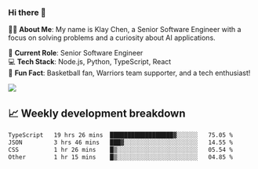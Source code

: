 ### Hi there 👋

👨‍💻 **About Me**: My name is Klay Chen, a Senior Software Engineer with a focus on solving problems and a curiosity about AI applications.

💼 **Current Role**: Senior Software Engineer  
💻 **Tech Stack**: Node.js, Python, TypeScript, React  
🏀 **Fun Fact**: Basketball fan, Warriors team supporter, and a tech enthusiast!

<img align="center" src="https://github-readme-stats.vercel.app/api?username=nameczz&show_icons=true&hide_title=true&theme=dracula" />

## 📈 Weekly development breakdown

<!--START_SECTION:waka-->

```txt
TypeScript   19 hrs 26 mins  ██████████████████▓░░░░░░   75.05 %
JSON         3 hrs 46 mins   ███▓░░░░░░░░░░░░░░░░░░░░░   14.55 %
CSS          1 hr 26 mins    █▒░░░░░░░░░░░░░░░░░░░░░░░   05.54 %
Other        1 hr 15 mins    █▒░░░░░░░░░░░░░░░░░░░░░░░   04.85 %
```

<!--END_SECTION:waka-->
